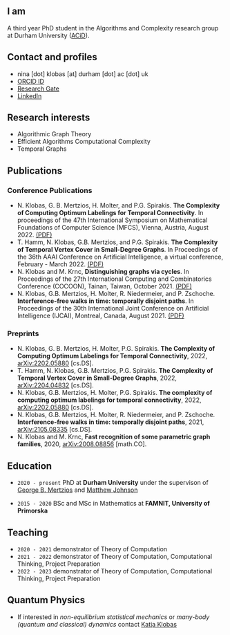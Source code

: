 ## I am
A third year PhD student in the Algorithms and Complexity research group at Durham University ([ACiD](http://community.dur.ac.uk/algorithms.complexity/)).

## Contact and profiles
- nina [dot] klobas [at] durham [dot] ac [dot] uk
- [ORCID ID](https://orcid.org/0000-0002-8024-5782)
- [Research Gate](https://www.researchgate.net/profile/Nina_Klobas)
- [LinkedIn](https://www.linkedin.com/in/nina-klobas)

## Research interests

- Algorithmic Graph Theory
- Efficient Algorithms Computational Complexity
- Temporal Graphs

## Publications

### Conference Publications
- N. Klobas, G. B.  Mertzios, H. Molter, and P.G. Spirakis. **The Complexity of Computing Optimum Labelings for Temporal Connectivity**. In proceedings of the 47th International Symposium on Mathematical Foundations of Computer Science (MFCS), Vienna, Austria, August 2022. [(PDF)](https://drops.dagstuhl.de/opus/volltexte/2022/16860/)
- T. Hamm, N. Klobas, G.B. Mertzios, and P.G. Spirakis. **The Complexity of Temporal Vertex Cover in Small-Degree Graphs**. In Proceedings of the 36th AAAI Conference on Artificial Intelligence, a virtual conference, February - March 2022. [(PDF)](https://ojs.aaai.org/index.php/AAAI/article/view/21259)
- N. Klobas and M. Krnc, **Distinguishing graphs via cycles**. In Proceedings of the 27th International Computing and Combinatorics Conference (COCOON), Tainan, Taiwan, October 2021. [(PDF)](https://link.springer.com/chapter/10.1007/978-3-030-89543-3_33)
- N. Klobas, G.B. Mertzios, H. Molter, R. Niedermeier, and P. Zschoche. **Interference-free walks in time: temporally disjoint paths**. In Proceedings of the 30th International Joint Conference on Artificial Intelligence (IJCAI), Montreal, Canada, August 2021. [(PDF)](https://www.ijcai.org/proceedings/2021/0563.pdf)

### Preprints
- N. Klobas, G. B.  Mertzios, H. Molter, P.G. Spirakis. **The Complexity of Computing Optimum Labelings for Temporal Connectivity**, 2022, [arXiv:2202.05880](https://arxiv.org/abs/2202.05880) [cs.DS].
- T. Hamm, N. Klobas, G.B. Mertzios, P.G. Spirakis. **The Complexity of Temporal Vertex Cover in Small-Degree Graphs**, 2022, [arXiv:2204.04832](https://arxiv.org/abs/2204.04832) [cs.DS].
- N. Klobas, G.B. Mertzios, H. Molter, P.G. Spirakis. **The complexity of computing optimum labelings for temporal connectivity**, 2022, [arXiv:2202.05880](https://arxiv.org/abs/2202.05880) [cs.DS].
- N. Klobas, G.B. Mertzios, H. Molter, R. Niedermeier, and P. Zschoche. **Interference-free walks in time: temporally disjoint paths**, 2021, [arXiv:2105.08335](https://arxiv.org/abs/2105.08335) [cs.DS].
- N. Klobas and M. Krnc, **Fast recognition of some parametric graph families**, 2020, [arXiv:2008.08856](https://arxiv.org/abs/2008.08856) [math.CO].


## Education

- `2020 - present`
PhD at __Durham University__ under the supervison of [George B. Mertzios](https://mertzios.github.io/) and [Matthew Johnson](https://community.dur.ac.uk/matthew.johnson2/)

- `2015 - 2020`
BSc and MSc in Mathematics at __FAMNIT, University of Primorska__

## Teaching
- `2020 - 2021` demonstrator of Theory of Computation
- `2021 - 2022` demonstrator of Theory of Computation, Computational Thinking, Project Preparation
- `2022 - 2023` demonstrator of Theory of Computation, Computational Thinking, Project Preparation

## Quantum Physics
- If interested in *non-equilibrium statistical mechanics* or *many-body (quantum and classical) dynamics* contact [Katja Klobas](https://scholar.google.com/citations?user=1S7B9UMAAAAJ)
